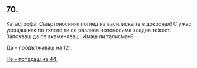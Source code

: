 ## 70.

Катастрофа! Смъртоносният поглед на василиска те е докоснал! С
ужас усещаш как по тялото ти се разлива непоносима хладна тежест.
Започваш да се вкаменяваш. Имаш ли талисман?

[Да - продължаваш на 121.](./121)

[Не - попадаш на 44.](./44)
